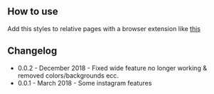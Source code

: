 ## How to use
Add this styles to relative pages with a browser extension like [this](https://chrome.google.com/webstore/detail/user-css/okpjlejfhacmgjkmknjhadmkdbcldfcb)

## Changelog
- 0.0.2 - December 2018 - Fixed wide feature no longer working & removed colors/backgrounds ecc.
- 0.0.1 - March 2018 - Some instagram features
